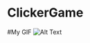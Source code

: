 # ClickerGame


#My GIF
![Alt Text]([https://media.giphy.com/media/vFKqnCdLPNOKc/giphy.gif](https://github.com/batman22827/ClickerGame/blob/main/gif.gif))

